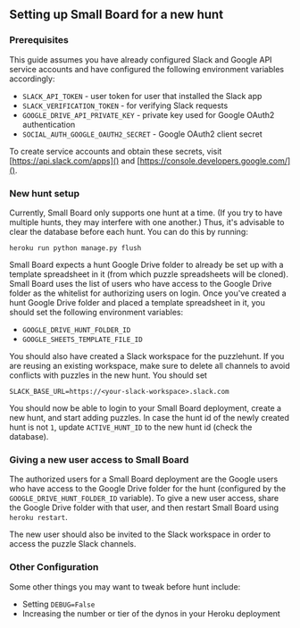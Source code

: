 ## Setting up Small Board for a new hunt

### Prerequisites

This guide assumes you have already configured Slack and Google API service accounts and have configured the following environment variables accordingly:

* `SLACK_API_TOKEN` - user token for user that installed the Slack app
* `SLACK_VERIFICATION_TOKEN` - for verifying Slack requests
* `GOOGLE_DRIVE_API_PRIVATE_KEY` - private key used for Google OAuth2 authentication
* `SOCIAL_AUTH_GOOGLE_OAUTH2_SECRET` - Google OAuth2 client secret

To create service accounts and obtain these secrets, visit [https://api.slack.com/apps]() and [https://console.developers.google.com/]().


### New hunt setup

Currently, Small Board only supports one hunt at a time. (If you try to have multiple hunts, they may interfere with one another.) Thus, it's advisable to clear the database before each hunt. You can do this by running:

```
heroku run python manage.py flush
```

Small Board expects a hunt Google Drive folder to already be set up with a template spreadsheet in it (from which puzzle spreadsheets will be cloned). Small Board uses the list of users who have access to the Google Drive folder as the whitelist for authorizing users on login. Once you've created a hunt Google Drive folder and placed a template spreadsheet in it, you should set the following environment variables:

* `GOOGLE_DRIVE_HUNT_FOLDER_ID`
* `GOOGLE_SHEETS_TEMPLATE_FILE_ID`

You should also have created a Slack workspace for the puzzlehunt. If you are reusing an existing workspace, make sure to delete all channels to avoid conflicts with puzzles in the new hunt. You should set

```
SLACK_BASE_URL=https://<your-slack-workspace>.slack.com
```

You should now be able to login to your Small Board deployment, create a new hunt, and start adding puzzles. In case the hunt id of the newly created hunt is not `1`, update `ACTIVE_HUNT_ID` to the new hunt id (check the database).


### Giving a new user access to Small Board

The authorized users for a Small Board deployment are the Google users who have access to the Google Drive folder for the hunt (configured by the `GOOGLE_DRIVE_HUNT_FOLDER_ID` variable). To give a new user access, share the Google Drive folder with that user, and then restart Small Board using `heroku restart`.

The new user should also be invited to the Slack workspace in order to access the puzzle Slack channels.


### Other Configuration

Some other things you may want to tweak before hunt include:

* Setting `DEBUG=False`
* Increasing the number or tier of the dynos in your Heroku deployment